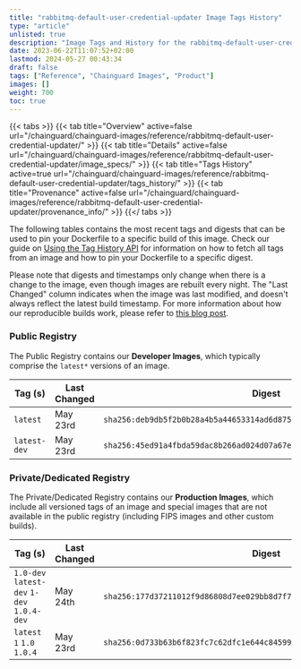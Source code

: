 ```yaml
---
title: "rabbitmq-default-user-credential-updater Image Tags History"
type: "article"
unlisted: true
description: "Image Tags and History for the rabbitmq-default-user-credential-updater Chainguard Image"
date: 2023-06-22T11:07:52+02:00
lastmod: 2024-05-27 00:43:34
draft: false
tags: ["Reference", "Chainguard Images", "Product"]
images: []
weight: 700
toc: true
---
```


{{< tabs >}}
{{< tab title="Overview" active=false url="/chainguard/chainguard-images/reference/rabbitmq-default-user-credential-updater/" >}}
{{< tab title="Details" active=false url="/chainguard/chainguard-images/reference/rabbitmq-default-user-credential-updater/image_specs/" >}}
{{< tab title="Tags History" active=true url="/chainguard/chainguard-images/reference/rabbitmq-default-user-credential-updater/tags_history/" >}}
{{< tab title="Provenance" active=false url="/chainguard/chainguard-images/reference/rabbitmq-default-user-credential-updater/provenance_info/" >}}
{{</ tabs >}}

The following tables contains the most recent tags and digests that can be used to pin your Dockerfile to a specific build of this image. Check our guide on [Using the Tag History API](/chainguard/chainguard-images/using-the-tag-history-api/) for information on how to fetch all tags from an image and how to pin your Dockerfile to a specific digest.

Please note that digests and timestamps only change when there is a change to the image, even though images are rebuilt every night. The "Last Changed" column indicates when the image was last modified, and doesn't always reflect the latest build timestamp. For more information about how our reproducible builds work, please refer to [this blog post](https://www.chainguard.dev/unchained/reproducing-chainguards-reproducible-image-builds).

### Public Registry
The Public Registry contains our **Developer Images**, which typically comprise the `latest*` versions of an image.

| Tag (s)       | Last Changed | Digest                                                                    |
|---------------|--------------|---------------------------------------------------------------------------|
|  `latest`     | May 23rd     | `sha256:deb9db5f2b0b28a4b5a44653314ad6d87534f7c050317b7df4f9bf03d52f8f0e` |
|  `latest-dev` | May 23rd     | `sha256:45ed91a4fbda59dac8b266ad024d07a67e3a06c6c0a233d6cda5e09dab9d0913` |


### Private/Dedicated Registry
The Private/Dedicated Registry contains our **Production Images**, which include all versioned tags of an image and special images that are not available in the public registry (including FIPS images and other custom builds).

| Tag (s)                                     | Last Changed | Digest                                                                    |
|---------------------------------------------|--------------|---------------------------------------------------------------------------|
|  `1.0-dev` `latest-dev` `1-dev` `1.0.4-dev` | May 24th     | `sha256:177d37211012f9d86808d7ee029bb8d7f713fb9badd5940668311c3497113535` |
|  `latest` `1` `1.0` `1.0.4`                 | May 23rd     | `sha256:0d733b63b6f823fc7c62dfc1e644c8459926caaba6058d43c830766c34d4aa11` |

